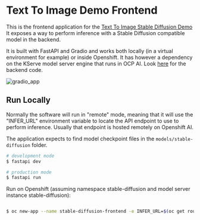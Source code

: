 # Text To Image Demo Frontend

This is the frontend application for the [Text To Image Stable Diffusion Demo](https://github.com/mcaimi/text-to-image-demo)
It exposes a way to perform inference with a Stable Diffusion compatible model in the backend.

It is built with FastAPI and Gradio and works both locally (in a virtual environment for example) or inside Openshift.
It has however a dependency on the KServe model server engine that runs in OCP AI. Look [here](https://github.com/mcaimi/kserve-diffusers-demo) for the backend code.

![gradio_app](assets/gradio_app.png)

## Run Locally

Normally the software will run in "remote" mode, meaning that it will use the "INFER_URL" environment variable to locate the API endpoint to use to perform inference.
Usually that endpoint is hosted remotely on Openshift AI.

The application expects to find model checkpoint files in the `models/stable-diffusion` folder.

```bash
# development mode
$ fastapi dev

# production mode
$ fastapi run
```

Run on Openshift (assuming namespace stable-diffusion and model server instance stable-diffusion):

```bash

$ oc new-app --name stable-diffusion-frontend -e INFER_URL=$(oc get route -n istio-system stable-diffusion-stable-diffusion -o jsonpath='{.spec.host}') quay.io/marcocaimi/stable-diffusion-frontend:latest

```

